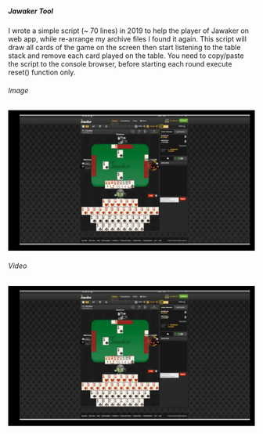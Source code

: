 ##### Jawaker Tool

I wrote a simple script (~ 70 lines) in 2019 to help the player of Jawaker on web app, while re-arrange my archive files I found it again.
This script will draw all cards of the game on the screen then start listening to the table stack and remove each card played on the table.
You need to copy/paste the script to the console browser, before starting each round execute reset() function only.

###### Image

![alt text](https://github.com/AliKhazaaleh/General-Snapshots/blob/main/JawakerTool/JawakerTool-ReadMe.png?raw=true)


###### Video

[![Watch the video](https://github.com/AliKhazaaleh/General-Snapshots/blob/main/JawakerTool/JawakerTool-ReadMe.png)](https://github.com/AliKhazaaleh/General-Snapshots/blob/main/JawakerTool/ReadMeVideo.mp4)
